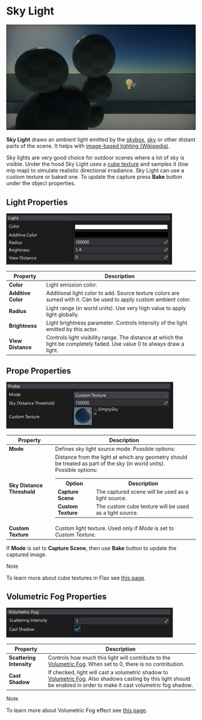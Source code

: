 # Sky Light

![Sky Light](media/sky-light.png)

**Sky Light** draws an ambient light emitted by the [skybox](../sky-skybox/skybox.md), [sky](../sky-skybox/sky.md) or other distant parts of the scene. It helps with [image-based lighting (Wikipedia)](https://en.wikipedia.org/wiki/Image-based_lighting).

Sky lights are very good choice for outdoor scenes where a lot of sky is visible. Under the hood Sky Light uses a [cube texture](../../textures/cube-textures.md) and samples it (low mip map) to simulate realistic directional irradiance. Sky Light can use a custom texture or baked one. To update the capture press **Bake** button under the object properties.

## Light Properties

![Sky Light Properties](media/sky-light-properties-1.jpg)

| Property | Description |
|--------|--------|
| **Color** | Light emission color. |
| **Additive Color** | Additional light color to add. Source texture colors are sumed with it. Can be used to apply custom ambient color. |
| **Radius** | Light range (in world units). Use very high value to apply light globally. |
| **Brightness** | Light brightness parameter. Controls intensity of the light emitted by this actor. |
| **View Distance** | Controls light visibility range. The distance at which the light be completely faded. Use value 0 to always draw a light. |

## Prope Properties

![Sky Light Properties](media/sky-light-properties-2.jpg)

| Property | Description |
|--------|--------|
| **Mode** | Defines sky light source mode. Possible options: |
| **Sky Distance Threshold** | Distance from the light at which any geometry should be treated as part of the sky (in world units). <br>Possible options: <table><tbody><tr><th>Option</th><th>Description</th></tr><tr><td>**Capture Scene**</td><td>The captured scene will be used as a light source.</td></tr><tr><td>**Custom Texture**</td><td>The custom cube texture will be used as a light source.</td></tr></tbody></table>|
| **Custom Texture** | Custom light texture. Used only if *Mode* is set to *Custom Texture*. |

If **Mode** is set to **Capture Scene**, then use **Bake** button to update the captured image.

> [!Note]
> To learn more about cube textures in Flax see [this page](../../textures/cube-textures.md).

## Volumetric Fog Properties

![Sky Light Properties](media/volumetric-fog-properties.jpg)

| Property | Description |
|--------|--------|
| **Scattering Intensity** | Controls how much this light will contribute to the [Volumetric Fog](../../fog-effects/volumetric-fog.md). When set to 0, there is no contribution. |
| **Cast Shadow** | If checked, light will cast a volumetric shadow to [Volumetric Fog](../../fog-effects/volumetric-fog.md). Also shadows casting by this light should be enabled in order to make it cast volumetric fog shadow. |

> [!Note]
> To learn more about Volumetric Fog effect see [this page](../../fog-effects/volumetric-fog.md).
